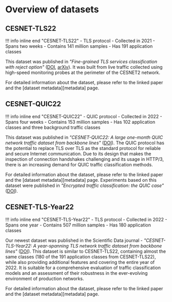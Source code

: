 # Overview of datasets

## CESNET-TLS22

!!! info inline end "CESNET-TLS22"
    - TLS protocol
    - Collected in 2021
    - Spans two weeks
    - Contains 141 million samples
    - Has 191 application classes

This dataset was published in *"Fine-grained TLS services classification with reject option"* ([DOI](https://doi.org/10.1016/j.comnet.2022.109467), [arXiv](https://arxiv.org/abs/2202.11984)). It was built from live traffic collected using high-speed monitoring probes at the perimeter of the CESNET2 network.

For detailed information about the dataset, please refer to the linked paper and the [dataset metadata][metadata] page.

## CESNET-QUIC22

!!! info inline end "CESNET-QUIC22"
    - QUIC protocol
    - Collected in 2022
    - Spans four weeks
    - Contains 153 million samples
    - Has 102 application classes and three background traffic classes

This dataset was published in *"CESNET-QUIC22: A large one-month QUIC network traffic dataset from backbone lines"* ([DOI](https://doi.org/10.1016/j.dib.2023.108888)).
The QUIC protocol has the potential to replace TLS over TLS as the standard protocol for reliable and secure Internet communication.
Due to its design that makes the inspection of connection handshakes challenging and its usage in HTTP/3, there is an increasing demand for QUIC traffic classification methods.

For detailed information about the dataset, please refer to the linked paper and the [dataset metadata][metadata] page. Experiments based on this dataset were published in *"Encrypted traffic classification: the QUIC case"* ([DOI](https://ieeexplore.ieee.org/abstractdocument/10199052/)).

## CESNET-TLS-Year22

!!! info inline end "CESNET-TLS-Year22"
    - TLS protocol
    - Collected in 2022
    - Spans one year
    - Contains 507 million samples
    - Has 180 application classes

Our newest dataset was published in the Scientific Data journal - *"CESNET-TLS-Year22: A year-spanning TLS network traffic dataset from backbone lines"* ([DOI](https://doi.org/10.1038/s41597-024-03927-4)).
This dataset is similar to CESNET-TLS22, containing almost the same classes (180 of the 191 application classes from CESNET-TLS22), while also providing additional features and covering the entire year of 2022. It is suitable for a comprehensive evaluation of traffic classification models and an assessment of their robustness in the ever-evolving environment of production networks.

For detailed information about the dataset, please refer to the linked paper and the [dataset metadata][metadata] page.
